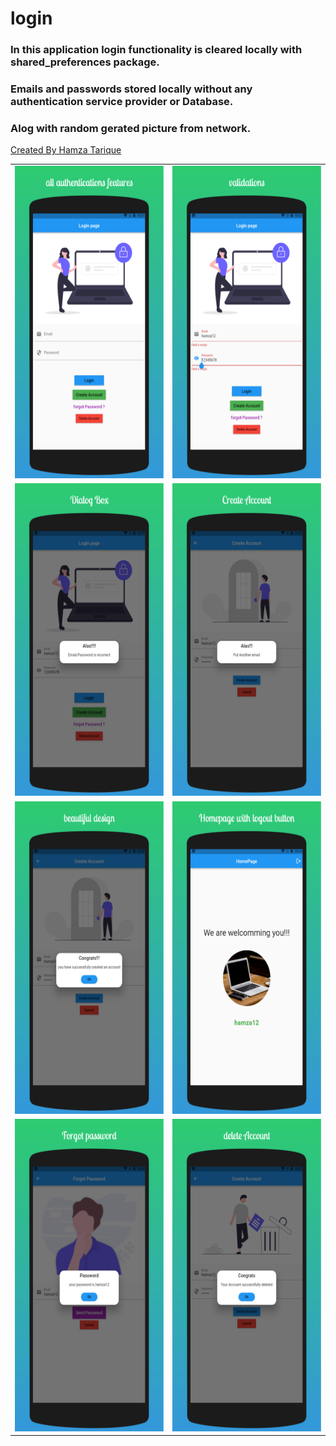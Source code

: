# login

### In this application login functionality is cleared locally with shared_preferences package.
### Emails and passwords stored locally without any authentication service provider or Database.
### Alog with random gerated picture from network.

[Created By Hamza Tarique](https://github.com/Mehar-IT)

|                                            |                                            |
|--------------------------------------------|--------------------------------------------|
| <img src="screenshots/1.png" width="300" height="500"/> | <img src="screenshots/2.png" width="300" height="500"/> |
| <img src="screenshots/3.png" width="300" height="500"/> | <img src="screenshots/4.png" width="300" height="500"/> |
| <img src="screenshots/5.png" width="300" height="500"/> | <img src="screenshots/6.png" width="300" height="500"/> |
| <img src="screenshots/7.png" width="300" height="500"/> | <img src="screenshots/8.png" width="300" height="500"/> |